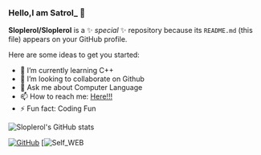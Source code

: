 ### Hello,I am Satrol_ 👋

**Sloplerol/Sloplerol** is a ✨ _special_ ✨ repository because its `README.md` (this file) appears on your GitHub profile.

Here are some ideas to get you started:

- 🌱 I’m currently learning C++
- 👯 I’m looking to collaborate on Github
- 💬 Ask me about Computer Language
- 📫 How to reach me: [Here!!!](https://github.com/Sloplerol?tab=repositories)
- ⚡ Fun fact: Coding Fun


![Sloplerol's GitHub stats](https://github-readme-stats.vercel.app/api?username=Sloplerol&show_icons=true&theme=tokyonight)

[![GitHub](https://img.shields.io/badge/GitHub-grey?logo=github)](https://github.com/Sloplerol)
[![Self_WEB](https://img.shields.io/badge/Sharing_Calc-blue)
